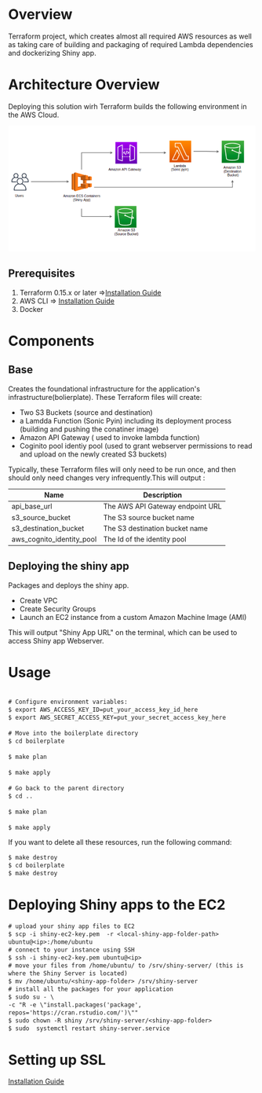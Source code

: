 # Overview 

Terraform project, which creates almost all required AWS resources as well as taking care of building and packaging of required Lambda dependencies and dockerizing Shiny app.

# Architecture Overview
Deploying this solution wirh Terraform builds the following environment in the AWS Cloud.

![AWS ](architecture.png)

## Prerequisites
1. Terraform 0.15.x or later =>[Installation Guide](https://www.terraform.io/downloads.html)
2. AWS CLI => [Installation Guide](https://aws.amazon.com/cli/)
3. Docker


# Components

## Base 
Creates the foundational infrastructure for the application's infrastructure(bolierplate). These Terraform files will create:

- Two S3 Buckets (source and destination)
- a Lamdda Function (Sonic Pyin) including its deployment process (building and pushing the conatiner image)
- Amazon API Gateway ( used to invoke lambda function)
- Coginito pool identiy pool (used to grant webserver permissions to read and upload on the newly created S3 buckets)

Typically, these Terraform files will only need to be run once, and then should only
need changes very infrequently.This will output :

| Name | Description |
|------|-------------|
| api_base_url | The AWS API Gateway endpoint URL  |
| s3_source_bucket  | The S3 source bucket name  |
| s3_destination_bucket | The S3 destination  bucket name  |
| aws_cognito_identity_pool  | The Id of the identity pool |

## Deploying the shiny app

Packages and deploys the shiny app.

- Create VPC 
- Create Security Groups
- Launch an EC2 instance from a custom Amazon Machine Image (AMI)


This will output "Shiny App URL" on the terminal, which can be used to access Shiny app Webserver.

# Usage

```

# Configure environment variables:
$ export AWS_ACCESS_KEY_ID=put_your_access_key_id_here
$ export AWS_SECRET_ACCESS_KEY=put_your_secret_access_key_here

# Move into the boilerplate directory
$ cd boilerplate

$ make plan

$ make apply

# Go back to the parent directory
$ cd ..

$ make plan

$ make apply

```

If you want to delete all these resources, run the following command:

```
$ make destroy
$ cd boilerplate
$ make destroy
```
# Deploying Shiny apps to the EC2

```
# upload your shiny app files to EC2
$ scp -i shiny-ec2-key.pem  -r <local-shiny-app-folder-path>  ubuntu@<ip>:/home/ubuntu
# connect to your instance using SSH
$ ssh -i shiny-ec2-key.pem ubuntu@<ip>
# move your files from /home/ubuntu/ to /srv/shiny-server/ (this is where the Shiny Server is located)
$ mv /home/ubuntu/<shiny-app-folder> /srv/shiny-server
# install all the packages for your application
$ sudo su - \
-c "R -e \"install.packages('package', repos='https://cran.rstudio.com/')\""
$ sudo chown -R shiny /srv/shiny-server/<shiny-app-folder>
$ sudo  systemctl restart shiny-server.service
```
# Setting up SSL 
[Installation Guide](https://github.com/mcetn/shiny-app-aws/blob/main/ssl.md)

